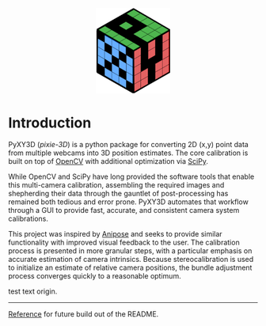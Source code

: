 

<div align="center"><img src = "pyxy3d/gui/icons/pyxy_logo.svg" width = "150"></div>

# Introduction

PyXY3D (*pixie-3D*) is a python package for converting 2D (x,y) point data from multiple webcams into 3D position estimates. The core calibration is built on top of [OpenCV](https://docs.opencv.org/4.x/dc/dbb/tutorial_py_calibration.html) with additional optimization via [SciPy](https://scipy-cookbook.readthedocs.io/items/bundle_adjustment.html). 

While OpenCV and SciPy have long provided the software tools that enable this multi-camera calibration, assembling the required images and shepherding their data through the gauntlet of post-processing has remained both tedious and error prone. PyXY3D automates that workflow through a GUI to provide fast, accurate, and consistent camera system calibrations.

This project was inspired by [Anipose](https://www.sciencedirect.com/science/article/pii/S2211124721011797https://www.sciencedirect.com/science/article/pii/S2211124721011797) and seeks to provide similar functionality with improved visual feedback to the user. The calibration process is presented in more granular steps, with a particular emphasis on accurate estimation of camera intrinsics. Because stereocalibration is used to initialize an estimate of relative camera positions, the bundle adjustment process converges quickly to a reasonable optimum.

test text origin.

---
[Reference](https://github.com/othneildrew/Best-README-Template) for future build out of the README.

